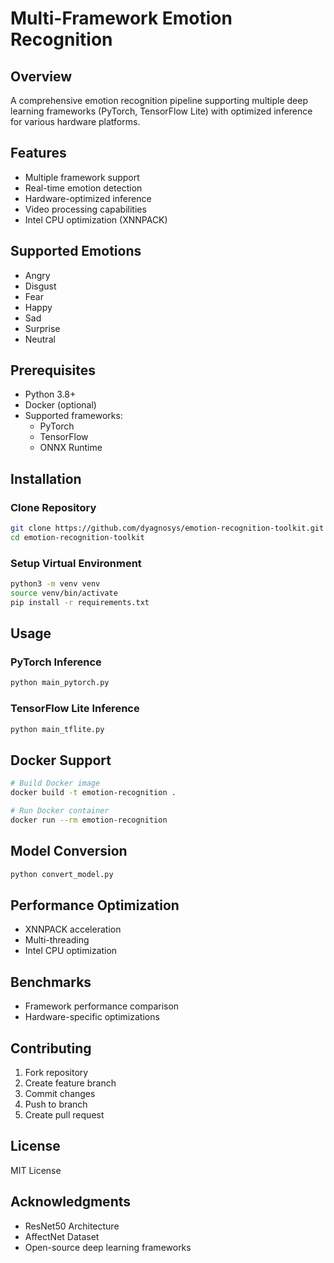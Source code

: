 # Multi-Framework Emotion Recognition

## Overview
A comprehensive emotion recognition pipeline supporting multiple deep learning frameworks (PyTorch, TensorFlow Lite) with optimized inference for various hardware platforms.

## Features
- Multiple framework support
- Real-time emotion detection
- Hardware-optimized inference
- Video processing capabilities
- Intel CPU optimization (XNNPACK)

## Supported Emotions
- Angry
- Disgust
- Fear
- Happy
- Sad
- Surprise
- Neutral

## Prerequisites
- Python 3.8+
- Docker (optional)
- Supported frameworks:
  * PyTorch
  * TensorFlow
  * ONNX Runtime

## Installation

### Clone Repository
```bash
git clone https://github.com/dyagnosys/emotion-recognition-toolkit.git
cd emotion-recognition-toolkit
```

### Setup Virtual Environment
```bash
python3 -m venv venv
source venv/bin/activate
pip install -r requirements.txt
```

## Usage

### PyTorch Inference
```bash
python main_pytorch.py
```

### TensorFlow Lite Inference
```bash
python main_tflite.py
```

## Docker Support
```bash
# Build Docker image
docker build -t emotion-recognition .

# Run Docker container
docker run --rm emotion-recognition
```

## Model Conversion
```bash
python convert_model.py
```

## Performance Optimization
- XNNPACK acceleration
- Multi-threading
- Intel CPU optimization

## Benchmarks
- Framework performance comparison
- Hardware-specific optimizations

## Contributing
1. Fork repository
2. Create feature branch
3. Commit changes
4. Push to branch
5. Create pull request

## License
MIT License

## Acknowledgments
- ResNet50 Architecture
- AffectNet Dataset
- Open-source deep learning frameworks